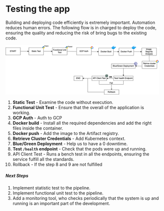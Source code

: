 # Testing the app

Building and deploying code efficiently is extremely important. Automation reduces human errors. The following flow is in charged to deploy the code, ensuring the quality and reducing the risk of bring bugs to the existing code. 

![alt text](../img/cicd.png)

1. <b>Static Test</b> - Examine the code without execution.
2. <b>Functional Unit Test</b> - Ensure that the overall of the application is working.
3. <b>GCP Auth</b> - Auth to GCP
4. <b>Docker build</b> - Install all the required dependencies and add the right files inside the container.
5. <b>Docker push</b> - Add the image to the Artifact registry.
6. <b>Retrieve Cluster Credentials</b> - Add Kubernetes context.
7. <b>Blue/Green Deployment</b> - Help us to have a 0 downtime.
8. <b>Test `/health` endpoint</b> - Check that the pods were up and running.
9. API Client Test - Runs a bench test in all the endpoints, ensuring the service fulfill all the standards.
10. Rollback - If the step 8 and 9 are not fulfilled 

##### Next Steps

1. Implement statistic test to the pipeline.
2. Implement functional unit test to the pipeline. 
3. Add a monitoring tool, who checks periodically that the system is up and running is an important part of the development.
